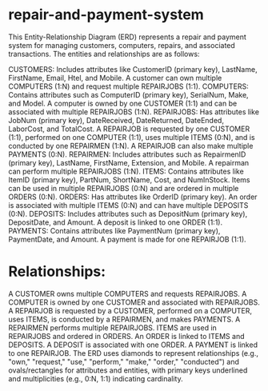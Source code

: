 # repair-and-payment-system
This Entity-Relationship Diagram (ERD) represents a repair and payment system for managing customers, computers, repairs, and associated transactions. The entities and relationships are as follows: 

CUSTOMERS: Includes attributes like CustomerID (primary key), LastName, FirstName, Email, Htel, and Mobile. A customer can own multiple COMPUTERS (1:N) and request multiple REPAIRJOBS (1:1).
COMPUTERS: Contains attributes such as ComputerID (primary key), SerialNum, Make, and Model. A computer is owned by one CUSTOMER (1:1) and can be associated with multiple REPAIRJOBS (1:N).
REPAIRJOBS: Has attributes like JobNum (primary key), DateReceived, DateReturned, DateEnded, LaborCost, and TotalCost. A REPAIRJOB is requested by one CUSTOMER (1:1), performed on one COMPUTER (1:1), uses multiple ITEMS (0:N), and is conducted by one REPAIRMEN (1:N). A REPAIRJOB can also make multiple PAYMENTS (0:N).
REPAIRMEN: Includes attributes such as RepairmenID (primary key), LastName, FirstName, Extension, and Mobile. A repairman can perform multiple REPAIRJOBS (1:N).
ITEMS: Contains attributes like ItemID (primary key), PartNum, ShortName, Cost, and NumInStock. Items can be used in multiple REPAIRJOBS (0:N) and are ordered in multiple ORDERS (0:N).
ORDERS: Has attributes like OrderID (primary key). An order is associated with multiple ITEMS (0:N) and can have multiple DEPOSITS (0:N).
DEPOSITS: Includes attributes such as DepositNum (primary key), DepositDate, and Amount. A deposit is linked to one ORDER (1:1).
PAYMENTS: Contains attributes like PaymentNum (primary key), PaymentDate, and Amount. A payment is made for one REPAIRJOB (1:1).
# Relationships:

A CUSTOMER owns multiple COMPUTERS and requests REPAIRJOBS.
A COMPUTER is owned by one CUSTOMER and associated with REPAIRJOBS.
A REPAIRJOB is requested by a CUSTOMER, performed on a COMPUTER, uses ITEMS, is conducted by a REPAIRMEN, and makes PAYMENTS.
A REPAIRMEN performs multiple REPAIRJOBS.
ITEMS are used in REPAIRJOBS and ordered in ORDERS.
An ORDER is linked to ITEMS and DEPOSITS.
A DEPOSIT is associated with one ORDER.
A PAYMENT is linked to one REPAIRJOB.
The ERD uses diamonds to represent relationships (e.g., "own," "request," "use," "perform," "make," "order," "conducted") and ovals/rectangles for attributes and entities, with primary keys underlined and multiplicities (e.g., 0:N, 1:1) indicating cardinality.
